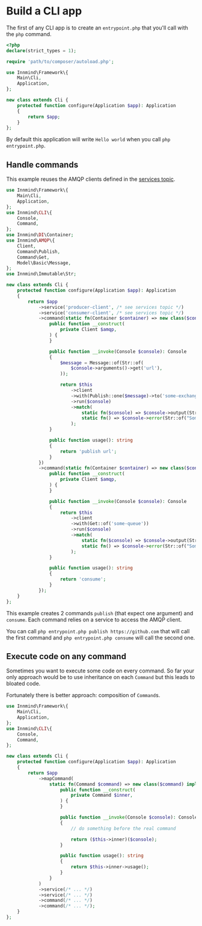 # Build a CLI app

The first of any CLI app is to create an `entrypoint.php` that you'll call with the `php` command.

```php
<?php
declare(strict_types = 1);

require 'path/to/composer/autoload.php';

use Innmind\Framework\{
    Main\Cli,
    Application,
};

new class extends Cli {
    protected function configure(Application $app): Application
    {
        return $app;
    }
};
```

By default this application will write `Hello world` when you call `php entrypoint.php`.

## Handle commands

This example reuses the AMQP clients defined in the [services topic](services.php).

```php
use Innmind\Framework\{
    Main\Cli,
    Application,
};
use Innmind\CLI\{
    Console,
    Command,
};
use Innmind\DI\Container;
use Innmind\AMQP\{
    Client,
    Command\Publish,
    Command\Get,
    Model\Basic\Message,
};
use Innmind\Immutable\Str;

new class extends Cli {
    protected function configure(Application $app): Application
    {
        return $app
            ->service('producer-client', /* see services topic */)
            ->service('consumer-client', /* see services topic */)
            ->command(static fn(Container $container) => new class($container('producer-client')) implements Command {
                public function __construct(
                    private Client $amqp,
                ) {
                }

                public function __invoke(Console $console): Console
                {
                    $message = Message::of(Str::of(
                        $console->arguments()->get('url'),
                    ));

                    return $this
                        ->client
                        ->with(Publish::one($message)->to('some-exchange'))
                        ->run($console)
                        ->match(
                            static fn($console) => $console->output(Str::of("Message published\n")),
                            static fn() => $console->error(Str::of("Something went wrong\n")),
                        );
                }

                public function usage(): string
                {
                    return 'publish url';
                }
            })
            ->command(static fn(Container $container) => new class($container('consumer-client')) implements Command {
                public function __construct(
                    private Client $amqp,
                ) {
                }

                public function __invoke(Console $console): Console
                {
                    return $this
                        ->client
                        ->with(Get::of('some-queue'))
                        ->run($console)
                        ->match(
                            static fn($console) => $console->output(Str::of("One message pulled from queue\n")),
                            static fn() => $console->error(Str::of("Something went wrong\n")),
                        );
                }

                public function usage(): string
                {
                    return 'consume';
                }
            });
    }
};
```

This example creates 2 commands `publish` (that expect one argument) and `consume`. Each command relies on a service to access the AMQP client.

You can call `php entrypoint.php publish https://github.com` that will call the first command and `php entrypoint.php consume` will call the second one.

## Execute code on any command

Sometimes you want to execute some code on every command. So far your only approach would be to use inheritance on each `Command` but this leads to bloated code.

Fortunately there is better approach: composition of `Command`s.

```php
use Innmind\Framework\{
    Main\Cli,
    Application,
};
use Innmind\CLI\{
    Console,
    Command,
};

new class extends Cli {
    protected function configure(Application $app): Application
    {
        return $app
            ->mapCommand(
                static fn(Command $command) => new class($command) implements Command {
                    public function __construct(
                        private Command $inner,
                    ) {
                    }

                    public function __invoke(Console $console): Console
                    {
                        // do something before the real command

                        return ($this->inner)($console);
                    }

                    public function usage(): string
                    {
                        return $this->inner->usage();
                    }
                }
            )
            ->service(/* ... */)
            ->service(/* ... */)
            ->command(/* ... */)
            ->command(/* ... */);
    }
};
```
